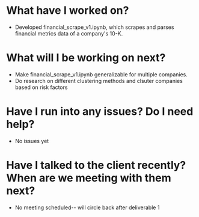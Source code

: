 # What have I worked on?
- Developed financial_scrape_v1.ipynb, which scrapes and parses financial metrics data of a company's 10-K. 

# What will I be working on next?
- Make financial_scrape_v1.ipynb generalizable for multiple companies. 
- Do research on different clustering methods and clsuter companies based on risk factors

# Have I run into any issues? Do I need help?
- No issues yet

# Have I talked to the client recently? When are we meeting with them next?
- No meeting scheduled-- will circle back after deliverable 1
